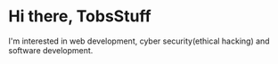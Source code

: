 # Hi there, TobsStuff
I'm interested in web development, cyber security(ethical hacking) and software development. 
